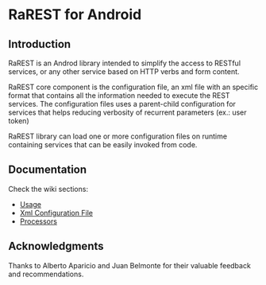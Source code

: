 # RaREST for Android #
## Introduction ##

RaREST is an Androd library intended to simplify the access to RESTful services, or any other service based on HTTP verbs and form content.

RaREST core component is the configuration file, an xml file with an specific format that contains all the information needed to execute the REST services. The configuration files uses a parent-child configuration for services that helps reducing verbosity of recurrent parameters (ex.: user token)

RaREST library can load one or more configuration files on runtime containing services that can be easily invoked from code.

## Documentation ##

Check the wiki sections:

  * [Usage](Usage.md)
  * [Xml Configuration File](ConfigFile.md)
  * [Processors](Processors.md)

## Acknowledgments ##
Thanks to Alberto Aparicio and Juan Belmonte for their valuable feedback and recommendations.
